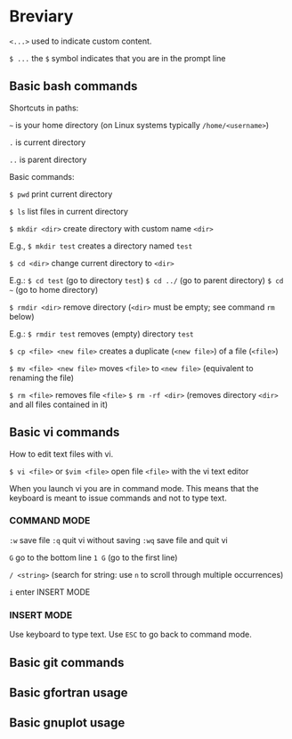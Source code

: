 # Breviary

`<...>` used to indicate custom content.

`$ ...` the `$` symbol indicates that you are in the prompt line

## Basic bash commands

Shortcuts in paths:

`~` is your home directory (on Linux systems typically
`/home/<username>`)

`.` is current directory

`..` is parent directory

Basic commands:

`$ pwd` print current directory

`$ ls` list files in current directory

`$ mkdir <dir>` create directory with custom name `<dir>`

E.g., `$ mkdir test` creates a directory named `test`

`$ cd <dir>` change current directory to `<dir>`

E.g.:
`$ cd test` (go to directory `test`)
`$ cd ../` (go to parent directory)
`$ cd ~` (go to home directory)

`$ rmdir <dir>` remove directory (`<dir>` must be empty; see command
`rm` below)

E.g.: `$ rmdir test` removes (empty) directory `test`

`$ cp <file> <new file>` creates a duplicate (`<new file>`) of a file
(`<file>`)

`$ mv <file> <new file>` moves `<file>` to `<new file>` (equivalent
to renaming the file)

`$ rm <file>` removes file `<file>`
`$ rm -rf <dir>` (removes directory `<dir>` and all files contained
in it)

## Basic vi commands

How to edit text files with vi.

`$ vi <file>` or `$vim <file>` open file `<file>` with the vi text
editor

When you launch vi you are in command mode. This means that the
keyboard is meant to issue commands and not to type text.

### COMMAND MODE

`:w` save file
`:q` quit vi without saving
`:wq` save file and quit vi

`G` go to the bottom line
`1 G` (go to the first line)

`/ <string>` (search for string: use `n` to scroll through
multiple occurrences)

`i` enter INSERT MODE

### INSERT MODE

Use keyboard to type text. Use `ESC` to go back to command mode.

## Basic git commands

## Basic gfortran usage

## Basic gnuplot usage
